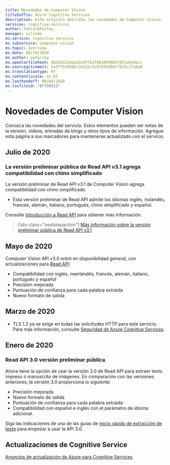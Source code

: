 ```yaml
---
title: Novedades de Computer Vision
titleSuffix: Azure Cognitive Services
description: Este artículo describe las novedades de Computer Vision.
services: cognitive-services
author: PatrickFarley
manager: nitinme
ms.service: cognitive-services
ms.subservice: computer-vision
ms.topic: overview
ms.date: 06/29/2020
ms.author: pafarley
ms.openlocfilehash: 0b432a224aa32edf762f6610990027451abe9acc
ms.sourcegitcommit: 5a37753456bc2e152c3cb765b90dc7815c27a0a8
ms.translationtype: HT
ms.contentlocale: es-ES
ms.lasthandoff: 08/04/2020
ms.locfileid: "87759213"
---
```

# <a name="whats-new-in-computer-vision"></a>Novedades de Computer Vision

Conozca las novedades del servicio. Estos elementos pueden ser notas de la versión, vídeos, entradas de blogs y otros tipos de información. Agregue esta página a sus marcadores para mantenerse actualizado con el servicio.

## <a name="july-2020"></a>Julio de 2020

### <a name="read-api-v31-public-preview-adds-simplified-chinese-support"></a>La versión preliminar pública de Read API v3.1 agrega compatibilidad con chino simplificado
La versión preliminar de Read API v3.1 de Computer Vision agrega compatibilidad con chino simplificado.

* Esta versión preliminar de Read API admite los idiomas inglés, holandés, francés, alemán, italiano, portugués, chino simplificado y español.

Consulte [Introducción a Read API](concept-recognizing-text.md) para obtener más información.

> [!div class="nextstepaction"]
> [Más información sobre la versión preliminar pública de Read API v3.1](https://westus.dev.cognitive.microsoft.com/docs/services/computer-vision-v3-1-preview-1/operations/5d986960601faab4bf452005)

## <a name="may-2020"></a>Mayo de 2020
Computer Vision API v3.0 entró en disponibilidad general, con actualizaciones para [Read API](concept-recognizing-text.md):

* Compatibilidad con inglés, neerlandés, francés, alemán, italiano, portugués y español
* Precisión mejorada
* Puntuación de confianza para cada palabra extraída
* Nuevo formato de salida

## <a name="march-2020"></a>Marzo de 2020

* TLS 1.2 ya se exige en todas las solicitudes HTTP para este servicio. Para más información, consulte [Seguridad de Azure Cognitive Services](../cognitive-services-security.md).

## <a name="january-2020"></a>Enero de 2020

### <a name="read-api-30-public-preview"></a>Read API 3.0 versión preliminar pública

Ahora tiene la opción de usar la versión 3.0 de Read API para extraer texto impreso o manuscrito de imágenes. En comparación con las versiones anteriores, la versión 3.0 proporciona lo siguiente:
* Precisión mejorada
* Nuevo formato de salida
* Puntuación de confianza para cada palabra extraída
* Compatibilidad con español e inglés con el parámetro de idioma adicional.

Siga las indicaciones de una de las guías de [inicio rápido de extracción de texto](https://docs.microsoft.com/azure/cognitive-services/computer-vision/quickstarts/csharp-hand-text?tabs=version-3) para empezar a usar la API 3.0.

## <a name="cognitive-service-updates"></a>Actualizaciones de Cognitive Service

[Anuncios de actualización de Azure para Cognitive Services](https://azure.microsoft.com/updates/?product=cognitive-services)
